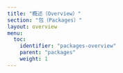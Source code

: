 ```yaml
---
title: "概述（Overview）"
section: "包（Packages）"
layout: overview
menu:
  toc:
    identifier: "packages-overview"
    parent: "packages"
    weight: 1
---
```

